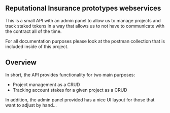 ## Reputational Insurance prototypes webservices

This is a small API with an admin panel to allow us to manage projects and track staked tokens in a way that allows us to not have to communicate with the contract all of the time.

For all documentation purposes please look at the postman collection that is included inside of this project.

## Overview

In short, the API provides functionality for two main purposes:

- Project management as a CRUD
- Tracking account stakes for a given project as a CRUD

In addition, the admin panel provided has a nice UI layout for those that want to adjust by hand...

